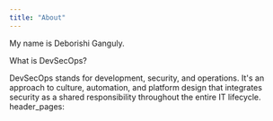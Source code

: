 ```yaml
---
title: "About"
---
```


My name is Deborishi Ganguly.

What is DevSecOps?

DevSecOps stands for development, security, and operations. It's an approach to culture, automation, and platform design that integrates security as a shared responsibility throughout the entire IT lifecycle.
header_pages:
